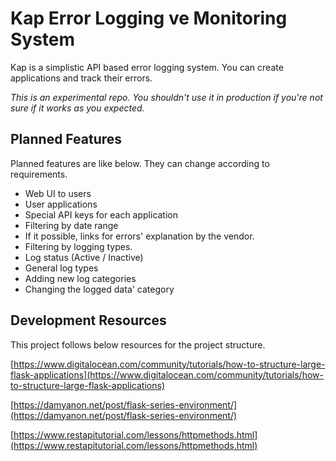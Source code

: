 # Kap Error Logging ve Monitoring System

Kap is a simplistic API based error logging system. You can create applications and track their errors. 

*This is an experimental repo. You shouldn't use it in production if you're not sure if it works as you expected.*

## Planned Features

Planned features are like below. They can change according to requirements.

 - Web UI to users
 - User applications
 - Special API keys for each application
 - Filtering by date range
 - If it possible, links for errors' explanation by the vendor.
 - Filtering by logging types.
 - Log status (Active / Inactive)
 - General log types
 - Adding new log categories
 - Changing the logged data' category


## Development Resources

This project follows below resources for the project structure.

[https://www.digitalocean.com/community/tutorials/how-to-structure-large-flask-applications](https://www.digitalocean.com/community/tutorials/how-to-structure-large-flask-applications)

[https://damyanon.net/post/flask-series-environment/](https://damyanon.net/post/flask-series-environment/)

[https://www.restapitutorial.com/lessons/httpmethods.html](https://www.restapitutorial.com/lessons/httpmethods.html)


